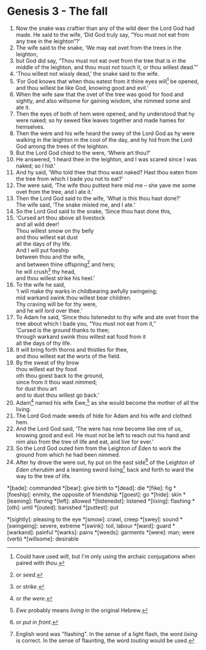 # Genesis 3 - The fall

1. Now the snake was craftier than any of the wild deer the Lord God had made.
   He said to the wife, ‘Did God truly say, “You must not eat from any tree in
   the leighton”?’
2. The wife said to the snake, ‘We may eat ovet from the trees in the leighton,
3. but God did say, “Thou must not eat ovet from the tree that is in the middle
   of the leighton, and thou must not touch it, or thou willest dead.”’
4. ‘Thou willest not wissly dead,’ the snake said to the wife.
5. ‘For God knows that when thou eatest from it thine eyes will[^will] be
   opened, and thou willest be like God, knowing good and evil.’
6. When the wife saw that the ovet of the tree was good for food and sightly,
   and also willsome for gaining wisdom, she nimmed some and ate it.
7. Then the eyes of both of hem were opened, and hy understood that hy were
   naked; so hy sewed fike leaves together and made hames for hemselves.
8. Then the were and his wife heard the swey of the Lord God as hy were walking
   in the leighton in the cool of the day, and hy hid from the Lord God among
   the trees of the leighton.
9. But the Lord God chied to the were, ‘Where art thou?’
10. He answered, ‘I heard thee in the leighton, and I was scared since I was
    naked; so I hid.’
11. And hy said, ‘Who told thee that thou wast naked? Hast thou eaten from the
    tree from which I bade you not to eat?’
12. The were said, ‘The wife thou puttest here mid me – she yave me some ovet
    from the tree, and I ate it.’
13. Then the Lord God said to the wife, ‘What is this thou hast done?’
    <br/>The wife said, ‘The snake misled me, and I ate.’
14. So the Lord God said to the snake, ‘Since thou hast done this,
15. 'Cursed art thou above all livestock
    <br/>and all wild deer!
    <br/>Thou willest smow on thy belly
    <br/>and thou willest eat dust
    <br/>all the days of thy life.
    <br/>And I will put foeship
    <br/>between thou and the wife,
    <br/>and between thine offspring[^offspring] and hers;
    <br/>he will crush[^crush] thy head,
    <br/>and thou willest strike his heel.'
16. To the wife he said,
    <br/>‘I will make thy warks in childbearing awfully swingeing;
    <br/>mid warkand swink thou willest bear children.
    <br/>Thy craving will be for thy were,
    <br/>and he will lord over thee.’
17. To Adam he said, ‘Since thou listenedst to thy wife and ate ovet from the
    tree about which I bade you, “You must not eat from it,”
    <br/>‘Cursed is the ground thanks to thee;
    <br/>through warkand swink thou willest eat food from it
    <br/>all the days of thy life.
18. It will bring forth thorns and thistles for thee,
    <br/>and thou willest eat the worts of the field.
19. By the sweat of thy brow
    <br/>thou willest eat thy food
    <br/>oth thou goest back to the ground,
    <br/>since from it thou wast nimmed;
    <br/>for dust thou art
    <br/>and to dust thou willest go back.’
20. Adam[^Adam] named his wife Ewe,[^Ewe] as she would become the mother of all
    the living.
21. The Lord God made weeds of hide for Adam and his wife and clothed hem.
22. And the Lord God said, ‘The were has now become like one of us, knowing
    good and evil. He must not be left to reach out his hand and nim also from
    the tree of life and eat, and live for ever.’
23. So the Lord God outed him from the Leighton of *Eden* to work the ground
    from which he had been nimmed.
24. After hy drove the were out, hy put on the east side[^east] of the Leighton
    of *Eden* *cherubim* and a leaming sword lixing[^lixing] back and forth to
    ward the way to the tree of life.

<!-- Abbreviations -->
*[bade]: commanded
*[bear]: give birth to
*[dead]: die
*[fike]: fig
*[foeship]: enmity, the opposite of friendship
*[goest]: go
*[hide]: skin
*[leaming]: flaming
*[left]: allowed
*[listenedst]: listened
*[lixing]: flashing
*[oth]: until
*[outed]: banished
*[puttest]: put
<!-- *[returnest]: return -->
*[sightly]: pleasing to the eye
*[smow]: crawl, creep
*[swey]: sound
*[swingeing]: severe, extreme
*[swink]: toil, labour
*[ward]: guard
*[warkand]: painful
*[warks]: pains
*[weeds]: garments
*[were]: man; were (verb)
*[willsome]: desirable

<!-- Footnotes -->
[^offspring]: or *seed*.
[^crush]: or *strike*.
[^Adam]: or *the were*.
[^Ewe]: *Ewe* probably means *living* in the original Hebrew.
[^east]: or *put in front*.
[^will]: Could have used *wilt*, but I'm only using the archaic conjugations
    when paired with *thou*.
[^lixing]: English word was "flashing". In the sense of a light flash, the word
    *lixing* is correct. In the sense of flaunting, the word *touting* would be
    used.
